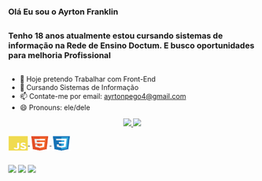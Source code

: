 ### Olá Eu sou o Ayrton Franklin
##
### Tenho 18 anos atualmente estou cursando sistemas de informação na Rede de Ensino Doctum. E busco oportunidades para melhoria Profissional
##

- 🔭 Hoje pretendo Trabalhar com Front-End
- 🌱 Cursando Sistemas de Informação
- 📫 Contate-me por email: ayrtonpego4@gmail.com
- 😄 Pronouns: ele/dele

<div align="center">
  <a href="https://github.com/FranklinPego">
  <img height="180em" src="https://github-readme-stats.vercel.app/api?username=FranklinPego&show_icons=true&theme=dark&include_all_commits=true&count_private=true"/>
  <img height="180em" src="https://github-readme-stats.vercel.app/api/top-langs/?username=FranklinPego&layout=compact&langs_count=7&theme=dark"/>
</div>
  
  <div style="display: inline_block"><br>
  <img align="center" alt="Rafa-Js" height="30" width="40" src="https://raw.githubusercontent.com/devicons/devicon/master/icons/javascript/javascript-plain.svg">
  <img align="center" alt="Rafa-HTML" height="30" width="40" src="https://raw.githubusercontent.com/devicons/devicon/master/icons/html5/html5-original.svg">
  <img align="center" alt="Rafa-CSS" height="30" width="40" src="https://raw.githubusercontent.com/devicons/devicon/master/icons/css3/css3-original.svg">
</div>
  
  ##
  
  <div> 
  <a href="https://www.instagram.com/ayrtonfsp" target="_blank"><img src="https://img.shields.io/badge/-Instagram-%23E4405F?style=for-the-badge&logo=instagram&logoColor=white" target="_blank"></a>
  <a href = "mailto:ayrtonpego4@gmail.com"><img src="https://img.shields.io/badge/-Gmail-%23333?style=for-the-badge&logo=gmail&logoColor=white" target="_blank"></a>
  <a href="https://www.linkedin.com/in/ayrton-franklin-7b43b6247" target="_blank"><img src="https://img.shields.io/badge/-LinkedIn-%230077B5?style=for-the-badge&logo=linkedin&logoColor=white" target="_blank"></a> 
  </div>
  
  
